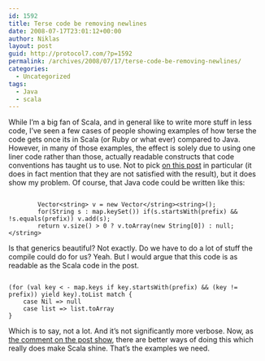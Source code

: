 ```yaml
---
id: 1592
title: Terse code be removing newlines
date: 2008-07-17T23:01:12+00:00
author: Niklas
layout: post
guid: http://protocol7.com/?p=1592
permalink: /archives/2008/07/17/terse-code-be-removing-newlines/
categories:
  - Uncategorized
tags:
  - Java
  - scala
---
```

<div class='microid-62d01fa48b2fac01c2282e99966ce6aa4dae88d4'>
  <p>
    While I&#8217;m a big fan of Scala, and in general like to write more stuff in less code, I&#8217;ve seen a few cases of people showing examples of how terse the code gets once its in Scala (or Ruby or what ever) compared to Java. However, in many of those examples, the effect is solely due to using one liner code rather than those, actually readable constructs that code conventions has taught us to use. Not to pick <a href="http://www.gracelessfailures.com/2008/07/compacting-java-code-and-style.html">on this post</a> in particular (it does in fact mention that they are not satisfied with the result), but it does show my problem. Of course, that Java code could be written like this:
  </p>
  
  <pre><code>
        Vector&lt;string> v = new Vector&lt;/string>&lt;string>();
        for(String s : map.keySet()) if(s.startsWith(prefix) && !s.equals(prefix)) v.add(s);
        return v.size() > 0 ? v.toArray(new String[0]) : null;
&lt;/string></code></pre>
  
  <p>
    Is that generics beautiful? Not exactly. Do we have to do a lot of stuff the compile could do for us? Yeah. But I would argue that this code is as readable as the Scala code in the post.
  </p>
  
  <pre><code>
(for (val key &lt; - map.keys if key.startsWith(prefix) &#038;&#038; (key != prefix)) yield key).toList match {
    case Nil => null
    case list => list.toArray
}
</code></pre>
  
  <p>
    Which is to say, not a lot. And it&#8217;s not significantly more verbose. Now, as <a href="http://www.gracelessfailures.com/2008/07/compacting-java-code-and-style.html?showComment=1216274160000#c2987683146900549428">the comment on the post show</a>, there are better ways of doing this which really does make Scala shine. That&#8217;s the examples we need.
  </p>
</div>